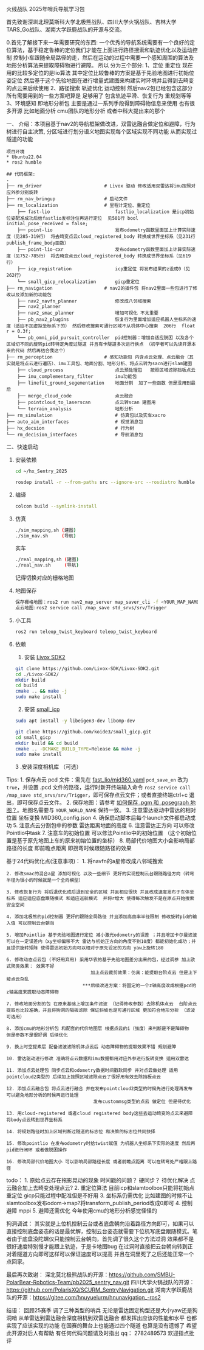 火线战队 2025年哨兵导航学习包

首先致谢深圳北理莫斯科大学北极熊战队、四川大学火锅战队、吉林大学TARS_Go战队、湖南大学跃鹿战队的开源与交流。

0.首先了解接下来一年需要研究的东西:
        一个优秀的导航系统需要有一个良好的定位算法，基于稳定鲁棒的定位我们才能在上面进行路径搜索和轨迹优化以及运动控制 控制小车跟随全局路径的走，然后在运动的过程中需要一个感知周围的算法及地形分析算法来提取障碍物进行避障。
    所以 分为三个部分:
     1、定位 重定位  现在用的比较多定位的是lio算法 其中定位比较鲁棒的方案是基于先验地图进行初始位姿定位 然后基于这个先验地图在进行增量式建图来构建实时环境并且得到去畸变的点云来后续使用
     2、路径搜索 轨迹优化 运动控制 然后nav2包已经包含这部分所有需要用到的一些方案吧算是 足够用了 包含轨迹平滑、恢复行为 重规划等等
     3、环境感知  即地形分析包 主要是通过一系列手段得到障碍物信息来使用 也有很多开源 比如地面分析 cmu团队的地形分析 或者中科大提出来的那个
    
一、
    介绍：本项目基于nav2的导航框架做改进，双雷达融合做定位和避障，行为树进行自主决策, 分区域进行划分语义地图实现每个区域实现不同功能 从而实现过隧道的功能

    项目环境
    * Ubuntu22.04
    * ros2 humble

    ## 代码框架:
    .
    ├── rm_driver                       # Livox 驱动 修改适用双雷达将imu按照对应外参分别旋转
    ├── rm_nav_bringup                  # 启动文件
    ├── rm_localization                 # 里程计定位、重定位
        ├── fast-lio                        fastlio_localization 是icp初始位姿配准成功后给fastlio发标注位再进行定位  见501行 bool initial_pose_received = false;
        ├── point-lio                       发布odometry函数里面加上计算实际速度（见285-319行） 将去畸变点云cloud_registered_body 转换成世界坐标系（见231行 publish_frame_body函数）
        ├── point-lio-cxr                   发布odometry函数里面加上计算实际速度（见752-785行） 将去畸变点云cloud_registered_body 转换成世界坐标系（见619行）
        ├── icp_registration                icp重定位 将发布结果的z设成0（见262行）
        └── small_gicp_relocalization       gicp重定位
    ├── rm_navigation                   # nav2的插件包 将nav2里面一些包进行了修改以及添加新的功能包
        ├── nav2_navfn_planner              修改成八邻域搜索
        ├── nav2_planner                    
        ├── nav2_smac_planner               增加可视化 不太重要
        ├── pb_nav2_plugins                 恢复行为里面增加适应机器人坐标系的速度（适应不加虚拟坐标系下的） 然后修改搜索可通行区域不从机体中心搜索  206行  float r = 0.3f; 
        └── pb_omni_pid_pursuit_controller  pid控制器：增加自适应脱困 以及各个区域切不同的旋转pid转特定角度过隧道 并且有卡隧道多次进行换点 （初学者可以先读开源本来的代码 然后再结合我这个）
    ├── rm_perception                   # 感知功能包 内含点云处理、点云融合（其实就是将点云进行遍历）、imu工具包、地面分割、地形分析、将点云转为sacn进行slam建图  
        ├── cloud_process                   点云预处理包   按照区域滤除挡板点云
        ├── imu_complementary_filter        imu功能包    
        ├── linefit_ground_segementation    地面分割  加了一些函数 但是没用到最后  
        ├── merge_cloud_code                点云融合    
        ├── pointcloud_to_laserscan         点云转scan 建图用    
        └── terrain_analysis                地形分析    
    ├── rm_simulation                       # 仿真包以及实车xacro
    ├── auto_aim_interfaces                 # 视觉消息包
    ├── hx_decsion                          # 行为树
    └── rm_decision_interfaces              # 导航消息包

二、快速启动     

1. 安装依赖

    ```sh
    cd ~/hx_Sentry_2025

    rosdep install -r --from-paths src --ignore-src --rosdistro humble -y
    ```

2. 编译

    ```sh
    colcon build --symlink-install
    ```
    
3. 仿真

    ```sh
    ./sim_mapping,sh (建图)
    ./sim_nav.sh     (导航)
    ```
    实车

    ```sh
    ./real_mapping,sh (建图)
    ./real_nav.sh     (导航)
    ```
    记得切换对应的栅格地图
4. 地图保存

    ```sh
    保存栅格地图：ros2 run nav2_map_server map_saver_cli -f <YOUR_MAP_NAME>
    点云地图:ros2 service call /map_save std_srvs/srv/Trigger
    ```
5. 小工具

    ```sh
    ros2 run teleop_twist_keyboard teleop_twist_keyboard
    ```

0. 依赖
    1. 安装 [Livox SDK2](https://github.com/Livox-SDK/Livox-SDK2)

    ```sh
    git clone https://github.com/Livox-SDK/Livox-SDK2.git
    cd ./Livox-SDK2/
    mkdir build
    cd build
    cmake .. && make -j
    sudo make install
    ```
    2. 安装 [small_icp](https://github.com/koide3/small_gicp)

    ```zsh
    sudo apt install -y libeigen3-dev libomp-dev

    git clone https://github.com/koide3/small_gicp.git
    cd small_gicp
    mkdir build && cd build
    cmake .. -DCMAKE_BUILD_TYPE=Release && make -j
    sudo make install
    ```
    3 .安装深度相机库 （可选）
    
Tips:
    1. 保存点云 pcd 文件：需先在 [fast_lio/mid360.yaml](src/rm_localization/fast_lio/config/mid360.yaml) `pcd_save_en` 改为 `true`，并设置 .pcd 文件的路径，运行时新开终端输入命令 `ros2 service call /map_save std_srvs/srv/Trigger`，即可保存点云文件；或者直接终端ctrl+c 退出，即可保存点云文件。
    2. 保存地图：请参考 [如何保存 .pgm 和 .posegraph 地图？](https://gitee.com/SMBU-POLARBEAR/pb_rmsimulation/issues/I9427I)。地图名需要与 `YOUR_WORLD_NAME` 保持一致。
	3. 注意雷达驱动中雷达的相对位置 坐标变换 MID360_config.json
	4. 确保启动脚本后每个launch文件都启动成功
	5. 注意点云分割包中的参数 雷达距离地面的高度
	6. 注意雷达正方向  可以修改Pointlio中task
	7. 注意车的初始位置 可以修法Pointlio中的初始位置 （这个初始位置是基于原先地图上车的原来初始位置的坐标）
    8. 局部代价地图大小会影响局部路径的长度 即前瞻点距离 即拐弯时候跟随路径的效果

基于24代码优化点(注意事项)：
    1. 将navfn的a星修改成八邻域搜索

    2. 修改smac的混合a星 添加可视化 以及一些细节 更好的实现控制云台跟随路径方向（转弯半径为很小的时候就是一个全向模型）

    3. 修改恢复行为 将后退优化成后退到安全的区域 并且相应很快 并且改成速度发布于车体坐标系 适应适应底盘跟随模式 和适应巡航模式  并将r增大 使得每次触发不是在原点开始搜索安全空间

    4. 添加北极熊的pid控制器 更好的跟随全局路径 并且添加高曲率半径限制 修改旋转pid的输入值 可以控制云台朝向

	5. 增加Pointlio 基于先验地图进行定位 减小激光odometry的误差 ；并且增加卡尔曼滤波可以在一定误差内（xy坐标偏移不大 雷达与初始正方向的角度不到10度）都能初始化成功；并且提供旋转矩阵 使得雷达初始方向可以相对于原先设定的方向 yaw上旋转180

	6. 修改动态点云包 (不好用弃用) 采用华农的基于先验地图差分出来的包，经过调参 加上欧式聚类效果： 效果不好
								   加上点云裁剪效果：仿真：能提取台阶点云 但是上下坡点云杂乱
                                ***后续改进方案：将固定的一个z轴高度改成根据pcd的z轴高度来提取动态障碍物

	7. 修改地面分割的包 在原来基础上增加条件滤波 （记得修改参数）去除机体点云  台阶点云提取也比较准确，并且将狗洞的隔板滤除 保证斜坡也是可通行区域 更加符合地形分析 （滤波可选用） 
    
    8. 添加cmu的地形分析包 和配套的代价地图层 根据点云的i（强度）来判断是不是障碍物   但是参数不是很好调 后续优化

	9. 换上时空提素层 配备滤波滤除机体点云后 动态障碍物的提取效果不错 规划避障  

    10. 雷达驱动进行修改 准确将点云数据和imu数据都用对应外参进行旋转变换 适用双雷达

    11. 添加点云处理包 同步点云和odometry数据时间戳软同步 并对点云做处理 适用pointcloud2类型的 后续加上按照区域滤除点云了很好用有效去除挡板点云
    
    12. 添加点云融合包 将点云进行融合 并在发布pointcloud2类型的时候先进行处理再发布 可以避免地形分析的时候再进行处理
                                    发布custommsg类型的点云 做定位 但是待优化

    13. 用cloud-registered 或者cloud registered body这些去运动畸变的点云来避障 将body点云转到世界坐标系

    14. 将规划路径时加上区域判断过隧道的标志位 和决策的标志位共同抉择

    15. 修改pointlio 在发布odometry时给twist赋值 为机器人坐标系下实际的速度 然后再pid进行闭环 或者做脱困操作

    16. 修改局部代价地图大小 可以影响局部路径长度 或者前瞻点距离 可以在转弯处严格跟上路径
    
todo：
    1. 原始点云存在拖影晃动的现象 时间戳的问题？ 硬同步？ 待优化解决 点云融合加上去畸变处理点云? 
    2. 重定位算法 目前icp和slamtoolbox只能将初始点重定位 gicp只能过程中配准但是不好用
    3. 坐标系仍需优化       比如建图的时候不让slamtoolbox发布odom->map?将transform_publish_period改成0即可
    4. 控制避障 mppi 
    5. 避障还需优化 今年使用cmu的地形分析感觉怪怪的


狗洞调试：
       其实就是上位机控制云台或者底盘朝向沿着路径方向即可，如果可以直接控制底盘姿态的话是最优解，控制云台姿态就需要下位机写底盘跟随模式。笔者由于底盘没陀螺仪只能控制云台朝向，首先调了很久这个方法过洞 效果都不是很好速度特别慢才能跟上轨迹，于是卡地图bug 在过洞时直接把云台朝向转到正对着隧道方向即可这样可以保证速度可以提高 并且在洞里死了之后还能正常一个点回家。

最后再次致谢：
    深北莫北极熊战队的开源：https://github.com/SMBU-PolarBear-Robotics-Team/pb2025_sentry_nav.git
    四川大学火锅战队的开源：https://github.com/PolarisXQ/SCURM_SentryNavigation.git
    湖南大学跃鹿战队的开源：https://gitee.com/hnuyuelurm/hnunavigation_-ros2
    
结语：
回顾25赛季 调了三种类型的哨兵 无论是雷达固定构型还是大小yaw还是狗洞哨 从单雷达到雷达融合深度相机到双雷达融合 都发挥出应该的性能和水平 也都实现了应该实现的功能  在国赛的舞台上也能通过四个隧道 也算是没有遗憾了 希望此开源对后人有帮助
有任何代码问题请及时指出 qq：   2782489573  欢迎指点批评
